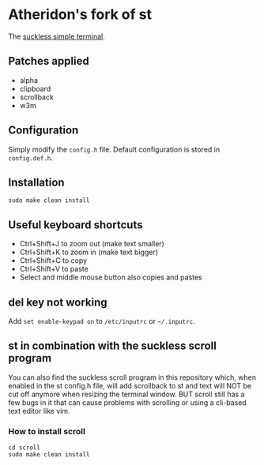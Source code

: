 # Atheridon's fork of st

The [suckless simple terminal](https://st.suckless.org/). 

## Patches applied

+ alpha
+ clipboard 
+ scrollback 
+ w3m

## Configuration

Simply modify the `config.h` file. 
Default configuration is stored in `config.def.h`.

## Installation

```
sudo make clean install
```

## Useful keyboard shortcuts

+ Ctrl+Shift+J to zoom out (make text smaller)
+ Ctrl+Shift+K to zoom in (make text bigger)
+ Ctrl+Shift+C to copy
+ Ctrl+Shift+V to paste
+ Select and middle mouse button also copies and pastes

## del key not working
Add `set enable-keypad on` to `/etc/inputrc` or `~/.inputrc`.

## st in combination with the suckless scroll program

You can also find the suckless scroll program in this repository which,
when enabled in the st config.h file, will add scrollback to st and text 
will NOT be cut off anymore when resizing the terminal window. BUT scroll 
still has a few bugs in it that can cause problems with scrolling or using 
a cli-based text editor like vim.  

### How to install scroll

```
cd scroll
sudo make clean install
```
